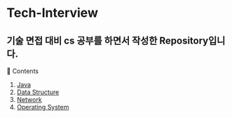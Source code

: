 # Tech-Interview
기술 면접 대비 cs 공부를 하면서 작성한 Repository입니다.
---
📖 Contents
1. [Java](https://github.com/jaegangkim/Tech-Interview/tree/main/java)
2. [Data Structure](https://github.com/jaegangkim/Tech-Interview/tree/main/Data%20Structure) 
3. [Network]()
4. [Operating System]()
